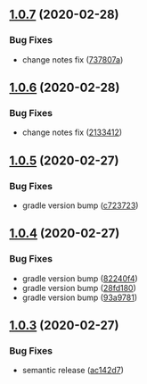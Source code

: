 ## [1.0.7](https://github.com/Otanikotani/math-folding/compare/1.0.6...1.0.7) (2020-02-28)


### Bug Fixes

* change notes fix ([737807a](https://github.com/Otanikotani/math-folding/commit/737807a18054a64b83e82ba8dcd6b12800e860db))

## [1.0.6](https://github.com/Otanikotani/math-folding/compare/1.0.5...1.0.6) (2020-02-28)


### Bug Fixes

* change notes fix ([2133412](https://github.com/Otanikotani/math-folding/commit/2133412126a32712bc292dba757afb0cecead163))

## [1.0.5](https://github.com/Otanikotani/math-folding/compare/1.0.4...1.0.5) (2020-02-27)


### Bug Fixes

* gradle version bump ([c723723](https://github.com/Otanikotani/math-folding/commit/c723723530df4328bdd99cde68b35b6c3d04ece3))

## [1.0.4](https://github.com/Otanikotani/math-folding/compare/v1.0.3...1.0.4) (2020-02-27)


### Bug Fixes

* gradle version bump ([82240f4](https://github.com/Otanikotani/math-folding/commit/82240f459199b107b5538139b68e225ef2d0b81e))
* gradle version bump ([28fd180](https://github.com/Otanikotani/math-folding/commit/28fd180284ae73bf877add7af5d8e2e3f1240ca7))
* gradle version bump ([93a9781](https://github.com/Otanikotani/math-folding/commit/93a97818d1be3737443ea4b2e21a35cde473b841))

## [1.0.3](https://github.com/Otanikotani/math-folding/compare/v1.0.2...v1.0.3) (2020-02-27)


### Bug Fixes

* semantic release ([ac142d7](https://github.com/Otanikotani/math-folding/commit/ac142d7941d6727dbda7018d9dbcb4265bd17f16))
